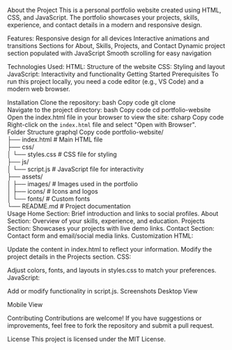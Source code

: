About the Project
This is a personal portfolio website created using HTML, CSS, and JavaScript. The portfolio showcases your projects, skills, experience, and contact details in a modern and responsive design.

Features: 
Responsive design for all devices
Interactive animations and transitions
Sections for About, Skills, Projects, and Contact
Dynamic project section populated with JavaScript
Smooth scrolling for easy navigation

Technologies Used: 
     HTML: Structure of the website
     CSS: Styling and layout
     JavaScript: Interactivity and functionality
Getting Started
Prerequisites
To run this project locally, you need a code editor (e.g., VS Code) and a modern web browser.

Installation
Clone the repository:
bash
Copy code
git clone  
Navigate to the project directory:
bash
Copy code
cd portfolio-website  
Open the index.html file in your browser to view the site:
csharp
Copy code
Right-click on the `index.html` file and select "Open with Browser".  
Folder Structure
graphql
Copy code
portfolio-website/  
├── index.html          # Main HTML file  
├── css/  
│   └── styles.css      # CSS file for styling  
├── js/  
│   └── script.js       # JavaScript file for interactivity  
├── assets/  
│   ├── images/         # Images used in the portfolio  
│   ├── icons/          # Icons and logos  
│   └── fonts/          # Custom fonts  
└── README.md           # Project documentation  
Usage
Home Section: Brief introduction and links to social profiles.
About Section: Overview of your skills, experience, and education.
Projects Section: Showcases your projects with live demo links.
Contact Section: Contact form and email/social media links.
Customization
HTML:

Update the content in index.html to reflect your information.
Modify the project details in the Projects section.
CSS:

Adjust colors, fonts, and layouts in styles.css to match your preferences.
JavaScript:

Add or modify functionality in script.js.
Screenshots
Desktop View

Mobile View

Contributing
Contributions are welcome! If you have suggestions or improvements, feel free to fork the repository and submit a pull request.

License
This project is licensed under the MIT License.